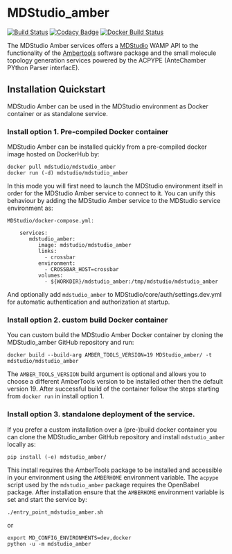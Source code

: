 # MDStudio_amber

[![Build Status](https://travis-ci.org/MD-Studio/MDStudio_amber.svg?branch=master)](https://travis-ci.org/MD-Studio/MDStudio_amber)
[![Codacy Badge](https://api.codacy.com/project/badge/Grade/598ded81ce614380a02d25c3b5992e1b)](https://www.codacy.com/manual/marcvdijk/MDStudio_amber?utm_source=github.com&amp;utm_medium=referral&amp;utm_content=MD-Studio/MDStudio_amber&amp;utm_campaign=Badge_Grade)
[![Docker Build Status](https://img.shields.io/docker/build/mdstudio/mdstudio_amber.svg)](https://hub.docker.com/r/mdstudio/mdstudio_amber/)

The MDStudio Amber services offers a [MDStudio](https://github.com/MD-Studio/MDStudio) WAMP API to the functionality of
the [Ambertools](http://ambermd.org/GetAmber.php) software package and the small molecule topology generation services 
powered by the ACPYPE (AnteChamber PYthon Parser interfacE).

## Installation Quickstart
MDStudio Amber can be used in the MDStudio environment as Docker container or as standalone service.

### Install option 1. Pre-compiled Docker container
MDStudio Amber can be installed quickly from a pre-compiled docker image hosted on DockerHub by:

    docker pull mdstudio/mdstudio_amber
    docker run (-d) mdstudio/mdstudio_amber

In this mode you will first need to launch the MDStudio environment itself in order for the MDStudio Amber service to 
connect to it. You can unify this behaviour by adding the MDStudio Amber service to the MDStudio service environment as:

    MDStudio/docker-compose.yml:
        
        services:
           mdstudio_amber:
              image: mdstudio/mdstudio_amber
              links:
                - crossbar
              environment:
                - CROSSBAR_HOST=crossbar
              volumes:
                - ${WORKDIR}/mdstudio_amber:/tmp/mdstudio/mdstudio_amber

And optionally add `mdstudio_amber` to MDStudio/core/auth/settings.dev.yml for automatic authentication and 
authorization at startup.

### Install option 2. custom build Docker container
You can custom build the MDStudio Amber Docker container by cloning the MDStudio_amber GitHub repository and run:

    docker build --build-arg AMBER_TOOLS_VERSION=19 MDStudio_amber/ -t mdstudio/mdstudio_amber
    
The `AMBER_TOOLS_VERSION` build argument is optional and allows you to choose a different AmberTools version to be 
installed other then the default version 19.
After successful build of the container follow the steps starting from `docker run` in install option 1.

### Install option 3. standalone deployment of the service.
If you prefer a custom installation over a (pre-)build docker container you can clone the MDStudio_amber GitHub
repository and install `mdstudio_amber` locally as:

    pip install (-e) mdstudio_amber/
    
This install requires the AmberTools package to be installed and accessible in your environment using the `AMBERHOME`
environment variable. The `acpype` script used by the `mdstudio_amber` package requires the OpenBabel package.
After installation ensure that the `AMBERHOME` environment variable is set and start the service by:

    ./entry_point_mdstudio_amber.sh
    
or

    export MD_CONFIG_ENVIRONMENTS=dev,docker
    python -u -m mdstudio_amber

